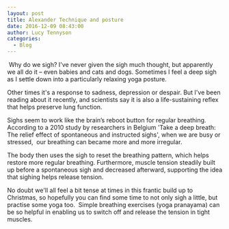```yaml
---
layout: post
title: Alexander Technique and posture
date: 2016-12-09 08:43:00
author: Lucy Tennyson
categories:
  - Blog
---
```



&nbsp;Why do we sigh? I've never given the sigh much thought, but apparently we all do it – even babies and cats and dogs. Sometimes I feel a deep sigh as I settle down into a particularly relaxing yoga posture.

Other times it's a response to sadness, depression or despair. But I've been reading about it recently, and scientists say it is also a life-sustaining reflex that helps preserve lung function.

Sighs seem to work like the brain’s reboot button for regular breathing. According to a 2010 study by researchers in Belgium 'Take a deep breath: The relief effect of spontaneous and instructed sighs', when we are busy or stressed,&nbsp; our breathing can became more and more irregular.

The body then uses the sigh to reset the breathing pattern, which helps restore more regular breathing. Furthermore, muscle tension steadily built up before a spontaneous sigh and decreased afterward, supporting the idea that sighing helps release tension.

No doubt we'll all feel a bit tense at times in this frantic build up to Christmas, so hopefully you can find some time to not only sigh a little, but practise some yoga too.&nbsp; Simple breathing exercises (yoga pranayama) can be so helpful in enabling us to switch off and release the tension in tight muscles.